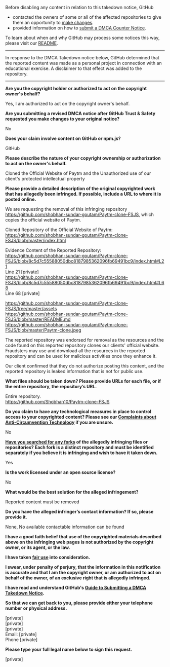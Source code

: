 Before disabling any content in relation to this takedown notice, GitHub
- contacted the owners of some or all of the affected repositories to give them an opportunity to [make changes](https://docs.github.com/en/github/site-policy/dmca-takedown-policy#a-how-does-this-actually-work).
- provided information on how to [submit a DMCA Counter Notice](https://docs.github.com/en/articles/guide-to-submitting-a-dmca-counter-notice).

To learn about when and why GitHub may process some notices this way, please visit our [README](https://github.com/github/dmca/blob/master/README.md#anatomy-of-a-takedown-notice).

---

In response to the DMCA Takedown notice below, GitHub determined that the reported content was made as a personal project in connection with an educational exercise. A disclaimer to that effect was added to the repository.

---


**Are you the copyright holder or authorized to act on the copyright owner's behalf?**

Yes, I am authorized to act on the copyright owner's behalf.

**Are you submitting a revised DMCA notice after GitHub Trust & Safety requested you make changes to your original notice?**

No

**Does your claim involve content on GitHub or npm.js?**

GitHub

**Please describe the nature of your copyright ownership or authorization to act on the owner's behalf.**

Cloned the Official Website of Paytm and the Unauthorized use of our client's protected intellectual property

**Please provide a detailed description of the original copyrighted work that has allegedly been infringed. If possible, include a URL to where it is posted online.**

We are requesting the removal of this infringing repository https://github.com/shobhan-sundar-goutam/Paytm-clone-FSJS, which copies the official website of Paytm.

Cloned Repository of the Official Website of Paytm: https://github.com/shobhan-sundar-goutam/Paytm-clone-FSJS/blob/master/index.html

Evidence Content of the Reported Repository:  
https://github.com/shobhan-sundar-goutam/Paytm-clone-FSJS/blob/8c5d7c55588050dbc8187985362096fb69491bc9/index.html#L21  
Line 21 [private]  
https://github.com/shobhan-sundar-goutam/Paytm-clone-FSJS/blob/8c5d7c55588050dbc8187985362096fb69491bc9/index.html#L68  
Line 68 [private]  

https://github.com/shobhan-sundar-goutam/Paytm-clone-FSJS/tree/master/assets  
https://github.com/shobhan-sundar-goutam/Paytm-clone-FSJS/blob/master/README.md  
https://github.com/shobhan-sundar-goutam/Paytm-clone-FSJS/blob/master/Paytm-clone.jpeg

The reported repository was endorsed for removal as the resources and the code found on this reported repository clones our clients' official website. Fraudsters may use and download all the resources in the reported repository and can be used for malicious activities once they enhance it.

Our client confirmed that they do not authorize posting this content, and the reported repository is leaked information that is not for public use.

**What files should be taken down? Please provide URLs for each file, or if the entire repository, the repository’s URL.**

Entire repository.  
https://github.com/Shobhan10/Paytm-clone-FSJS

**Do you claim to have any technological measures in place to control access to your copyrighted content? Please see our <a href="https://docs.github.com/articles/guide-to-submitting-a-dmca-takedown-notice#complaints-about-anti-circumvention-technology">Complaints about Anti-Circumvention Technology</a> if you are unsure.**

No

**<a href="https://docs.github.com/articles/dmca-takedown-policy#b-what-about-forks-or-whats-a-fork">Have you searched for any forks</a> of the allegedly infringing files or repositories? Each fork is a distinct repository and must be identified separately if you believe it is infringing and wish to have it taken down.**

Yes

**Is the work licensed under an open source license?**

No

**What would be the best solution for the alleged infringement?**

Reported content must be removed

**Do you have the alleged infringer’s contact information? If so, please provide it.**

None, No available contactable information can be found

**I have a good faith belief that use of the copyrighted materials described above on the infringing web pages is not authorized by the copyright owner, or its agent, or the law.**

**I have taken <a href="https://www.lumendatabase.org/topics/22">fair use</a> into consideration.**

**I swear, under penalty of perjury, that the information in this notification is accurate and that I am the copyright owner, or am authorized to act on behalf of the owner, of an exclusive right that is allegedly infringed.**

**I have read and understand GitHub's <a href="https://docs.github.com/articles/guide-to-submitting-a-dmca-takedown-notice/">Guide to Submitting a DMCA Takedown Notice</a>.**

**So that we can get back to you, please provide either your telephone number or physical address.**

[private]  
[private]  
[private]  
Email: [private]  
Phone [private]  

**Please type your full legal name below to sign this request.**

[private]  
